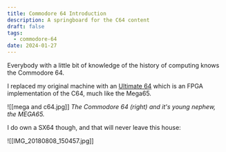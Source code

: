 ```yaml
---
title: Commodore 64 Introduction
description: A springboard for the C64 content
draft: false
tags:
  - commodore-64
date: 2024-01-27
---
```

Everybody with a little bit of knowledge of the history of computing knows the Commodore 64. 

I replaced my original machine with an [Ultimate 64](https://ultimate64.com/) which is an FPGA implementation of the C64, much like the Mega65.

![[mega and c64.jpg]]
*The Commodore 64 (right) and it's young nephew, the MEGA65.*

I do own a SX64 though, and that will never leave this house:

![[IMG_20180808_150457.jpg]]
